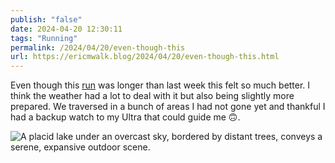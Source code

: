 ```yaml
---
publish: "false"
date: 2024-04-20 12:30:11
tags: "Running"
permalink: /2024/04/20/even-though-this
url: https://ericmwalk.blog/2024/04/20/even-though-this.html
---
```


Even though this [run](https://strava.com/activities/11225861030) was longer than last week this felt so much better. I think the weather had a lot to deal with it but also being slightly more prepared. We traversed in a bunch of areas I had not gone yet and thankful I had a backup watch to my Ultra that could guide me 🙃.

![A placid lake under an overcast sky, bordered by distant trees, conveys a serene, expansive outdoor scene.](https://ericmwalk.blog/uploads/2024/img-8701.jpeg)